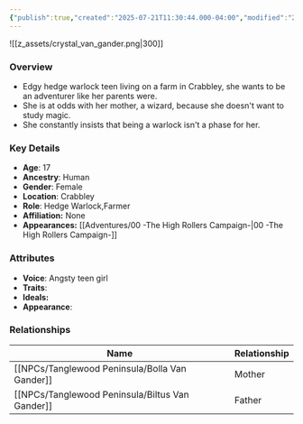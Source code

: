 ```yaml
---
{"publish":true,"created":"2025-07-21T11:30:44.000-04:00","modified":"2025-09-10T09:03:03.567-04:00","published":"2025-09-10T09:03:03.567-04:00","cssclasses":"","Age":"17","Ancestry":"Human","Gender":"Female","Location":["Crabbley"],"Role":["Hedge Warlock","Farmer"],"Affiliation":["None"],"Appearances":["[[00 -The High Rollers Campaign-]]"]}
---
```



![[z_assets/crystal_van_gander.png|300]]

### Overview
- Edgy hedge warlock teen living on a farm in Crabbley, she wants to be an adventurer like her parents were.
- She is at odds with her mother, a wizard, because she doesn't want to study magic. 
- She constantly insists that being a warlock isn't a phase for her.

### Key Details
- **Age**: 17
- **Ancestry**: Human
- **Gender**: Female
- **Location**: Crabbley
- **Role**: Hedge Warlock,Farmer
- **Affiliation:** None
- **Appearances:** [[Adventures/00 -The High Rollers Campaign-\|00 -The High Rollers Campaign-]]

### Attributes
- **Voice**: Angsty teen girl
- **Traits**: 
- **Ideals:** 
- **Appearance**:

### Relationships

| Name                  | Relationship |
| --------------------- | ------------ |
| [[NPCs/Tanglewood Peninsula/Bolla Van Gander]]  | Mother       |
| [[NPCs/Tanglewood Peninsula/Biltus Van Gander]] | Father       |
